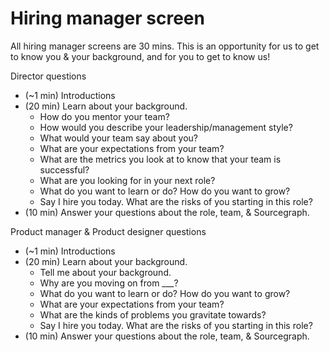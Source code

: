 # Hiring manager screen
All hiring manager screens are 30 mins. This is an opportunity for us to get to know you & your background, and for you to get to know us! 

Director questions
- (~1 min) Introductions
- (20 min) Learn about your background. 
   - How do you mentor your team? 
   - How would you describe your leadership/management style?
   - What would your team say about you?
   - What are your expectations from your team?
   - What are the metrics you look at to know that your team is successful?
   - What are you looking for in your next role?
   - What do you want to learn or do? How do you want to grow?
   - Say I hire you today. What are the risks of you starting in this role?
- (10 min) Answer your questions about the role, team, & Sourcegraph. 

Product manager & Product designer questions 
- (~1 min) Introductions
- (20 min) Learn about your background. 
   - Tell me about your background. 
   - Why are you moving on from ___?
   - What do you want to learn or do? How do you want to grow?
   - What are your expectations from your team?
   - What are the kinds of problems you gravitate towards?
   - Say I hire you today. What are the risks of you starting in this role?
- (10 min) Answer your questions about the role, team, & Sourcegraph. 

